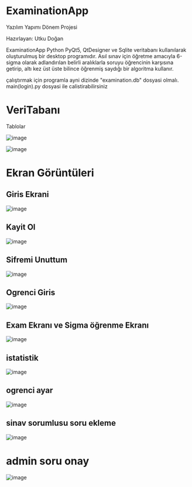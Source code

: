 # ExaminationApp
Yazılım Yapımı Dönem Projesi

Hazırlayan: Utku Doğan

ExaminationApp Python PyQt5, QtDesigner ve Sqlite veritabanı kullanılarak oluşturulmuş bir desktop programıdır. Asıl sınav için öğretme amacıyla 6-sigma olarak adlandırılan belirli aralıklarla soruyu öğrencinin karşısına getirip, altı kez üst üste bilince öğrenmiş saydığı bir algoritma kullanır.

çalıştırmak için programla ayni dizinde "examination.db" dosyasi olmalı. main(login).py dosyasi ile calistirabilirsiniz

# VeriTabanı

Tablolar

![image](https://user-images.githubusercontent.com/59983461/169146478-2f8986f7-fe68-47b8-9b6d-565ba3bee0fe.png)

![image](https://user-images.githubusercontent.com/59983461/169146542-900dd011-f017-446b-bf67-a26561b35610.png)


# Ekran Görüntüleri

## Giris Ekrani

![image](https://user-images.githubusercontent.com/59983461/169146894-80c1c9b3-55a1-4213-81dc-9189da84aed0.png)

## Kayit Ol 

![image](https://user-images.githubusercontent.com/59983461/169147007-286be57e-e383-486c-8e9d-160ecd4cb571.png)

## Sifremi Unuttum 

![image](https://user-images.githubusercontent.com/59983461/169147059-41559eaf-37f2-4a40-9e53-557da2d08d6c.png)

## Ogrenci Giris

![image](https://user-images.githubusercontent.com/59983461/169147208-3f0c3cea-648f-4e06-890a-85dcb433dd08.png)

## Exam Ekranı ve Sigma öğrenme Ekranı

![image](https://user-images.githubusercontent.com/59983461/169147319-93a0a738-2e4b-4b89-8677-fc931efad24e.png)

## istatistik

![image](https://user-images.githubusercontent.com/59983461/169147458-38aa4593-1095-46f6-9fc0-8a9dcb713418.png)

## ogrenci ayar

![image](https://user-images.githubusercontent.com/59983461/169147519-7e5c384d-5a6d-432d-94da-96d7e7f2475d.png)

## sinav sorumlusu soru ekleme

![image](https://user-images.githubusercontent.com/59983461/169147715-f91b335d-63da-4e4c-bb0c-8154dae03517.png)

# admin soru onay

![image](https://user-images.githubusercontent.com/59983461/169147759-c6af5cba-62aa-4f70-8972-dac30dfff52f.png)




